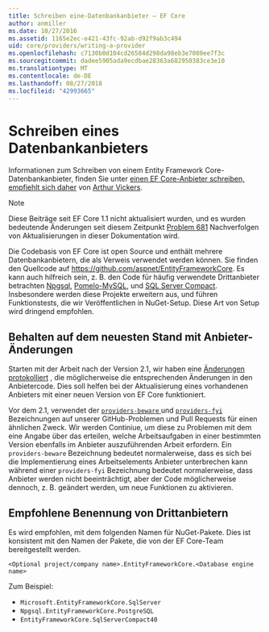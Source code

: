 ```yaml
---
title: Schreiben eine-Datenbankanbieter – EF Core
author: anmiller
ms.date: 10/27/2016
ms.assetid: 1165e2ec-e421-43fc-92ab-d92f9ab3c494
uid: core/providers/writing-a-provider
ms.openlocfilehash: c7130b0d104cd26584d298da98eb3e7080ee7f3c
ms.sourcegitcommit: dadee5905ada9ecdbae28363a682950383ce3e10
ms.translationtype: MT
ms.contentlocale: de-DE
ms.lasthandoff: 08/27/2018
ms.locfileid: "42993665"
---
```

# <a name="writing-a-database-provider"></a>Schreiben eines Datenbankanbieters

Informationen zum Schreiben von einem Entity Framework Core-Datenbankanbieter, finden Sie unter [einen EF Core-Anbieter schreiben, empfiehlt sich daher](https://blog.oneunicorn.com/2016/11/11/so-you-want-to-write-an-ef-core-provider/) von [Arthur Vickers](https://github.com/ajcvickers).

> [!NOTE]
> Diese Beiträge seit EF Core 1.1 nicht aktualisiert wurden, und es wurden bedeutende Änderungen seit diesem Zeitpunkt [Problem 681](https://github.com/aspnet/EntityFramework.Docs/issues/681) Nachverfolgen von Aktualisierungen in dieser Dokumentation wird.

Die Codebasis von EF Core ist open Source und enthält mehrere Datenbankanbietern, die als Verweis verwendet werden können. Sie finden den Quellcode auf https://github.com/aspnet/EntityFrameworkCore. Es kann auch hilfreich sein, z. B. den Code für häufig verwendete Drittanbieter betrachten [Npgsql](https://github.com/npgsql/Npgsql.EntityFrameworkCore.PostgreSQL), [Pomelo-MySQL](https://github.com/PomeloFoundation/Pomelo.EntityFrameworkCore.MySql), und [SQL Server Compact](https://github.com/ErikEJ/EntityFramework.SqlServerCompact). Insbesondere werden diese Projekte erweitern aus, und führen Funktionstests, die wir Veröffentlichen in NuGet-Setup. Diese Art von Setup wird dringend empfohlen.

## <a name="keeping-up-to-date-with-provider-changes"></a>Behalten auf dem neuesten Stand mit Anbieter-Änderungen

Starten mit der Arbeit nach der Version 2.1, wir haben eine [Änderungen protokolliert](provider-log.md) , die möglicherweise die entsprechenden Änderungen in den Anbietercode. Dies soll helfen bei der Aktualisierung eines vorhandenen Anbieters mit einer neuen Version von EF Core funktioniert.

Vor dem 2.1, verwendet der [ `providers-beware` ](https://github.com/aspnet/EntityFrameworkCore/labels/providers-beware) und [ `providers-fyi` ](https://github.com/aspnet/EntityFrameworkCore/labels/providers-fyi) Bezeichnungen auf unserer GitHub-Problemen und Pull Requests für einen ähnlichen Zweck. Wir werden Continiue, um diese zu Problemen mit dem eine Angabe über das erteilen, welche Arbeitsaufgaben in einer bestimmten Version ebenfalls im Anbieter auszuführenden Arbeit erfordern. Ein `providers-beware` Bezeichnung bedeutet normalerweise, dass es sich bei die Implementierung eines Arbeitselements Anbieter unterbrechen kann während einer `providers-fyi` Bezeichnung bedeutet normalerweise, dass Anbieter werden nicht beeinträchtigt, aber der Code möglicherweise dennoch, z. B. geändert werden, um neue Funktionen zu aktivieren.

## <a name="suggested-naming-of-third-party-providers"></a>Empfohlene Benennung von Drittanbietern

Es wird empfohlen, mit dem folgenden Namen für NuGet-Pakete. Dies ist konsistent mit den Namen der Pakete, die von der EF Core-Team bereitgestellt werden.

`<Optional project/company name>.EntityFrameworkCore.<Database engine name>`

Zum Beispiel:
* `Microsoft.EntityFrameworkCore.SqlServer`
* `Npgsql.EntityFrameworkCore.PostgreSQL`
* `EntityFrameworkCore.SqlServerCompact40`
